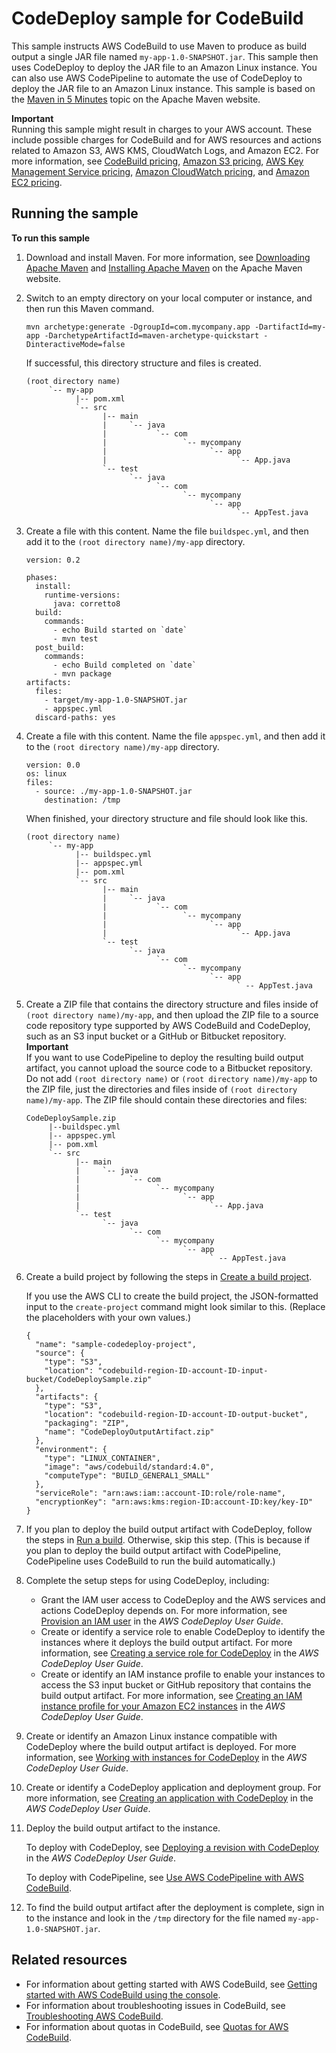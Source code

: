 # CodeDeploy sample for CodeBuild<a name="sample-codedeploy"></a>

This sample instructs AWS CodeBuild to use Maven to produce as build output a single JAR file named `my-app-1.0-SNAPSHOT.jar`\. This sample then uses CodeDeploy to deploy the JAR file to an Amazon Linux instance\. You can also use AWS CodePipeline to automate the use of CodeDeploy to deploy the JAR file to an Amazon Linux instance\. This sample is based on the [Maven in 5 Minutes](https://maven.apache.org/guides/getting-started/maven-in-five-minutes.html) topic on the Apache Maven website\.

**Important**  
Running this sample might result in charges to your AWS account\. These include possible charges for CodeBuild and for AWS resources and actions related to Amazon S3, AWS KMS, CloudWatch Logs, and Amazon EC2\. For more information, see [CodeBuild pricing](http://aws.amazon.com/codebuild/pricing), [Amazon S3 pricing](http://aws.amazon.com/s3/pricing), [AWS Key Management Service pricing](http://aws.amazon.com/kms/pricing), [Amazon CloudWatch pricing](http://aws.amazon.com/cloudwatch/pricing), and [Amazon EC2 pricing](http://aws.amazon.com/ec2/pricing)\.

## Running the sample<a name="sample-codedeploy-running"></a>

**To run this sample**

1. Download and install Maven\. For more information, see [Downloading Apache Maven](https://maven.apache.org/download.cgi) and [Installing Apache Maven](https://maven.apache.org/install.html) on the Apache Maven website\.

1. Switch to an empty directory on your local computer or instance, and then run this Maven command\.

   ```
   mvn archetype:generate -DgroupId=com.mycompany.app -DartifactId=my-app -DarchetypeArtifactId=maven-archetype-quickstart -DinteractiveMode=false
   ```

   If successful, this directory structure and files is created\.

   ```
   (root directory name)
        `-- my-app
              |-- pom.xml
              `-- src    
                    |-- main
                    |     `-- java
                    |           `-- com
                    |                 `-- mycompany 
                    |                       `-- app    
                    |                             `-- App.java 
                    `-- test        
                          `-- java 
                                `-- com
                                      `-- mycompany 
                                            `-- app
                                                  `-- AppTest.java
   ```

1. Create a file with this content\. Name the file `buildspec.yml`, and then add it to the `(root directory name)/my-app` directory\.

   ```
   version: 0.2
   
   phases:
     install:
       runtime-versions:
         java: corretto8
     build:
       commands:
         - echo Build started on `date`
         - mvn test 
     post_build:
       commands:
         - echo Build completed on `date`
         - mvn package
   artifacts:
     files:
       - target/my-app-1.0-SNAPSHOT.jar
       - appspec.yml
     discard-paths: yes
   ```

1. Create a file with this content\. Name the file `appspec.yml`, and then add it to the `(root directory name)/my-app` directory\.

   ```
   version: 0.0
   os: linux
   files:
     - source: ./my-app-1.0-SNAPSHOT.jar
       destination: /tmp
   ```

   When finished, your directory structure and file should look like this\.

   ```
   (root directory name)
        `-- my-app
              |-- buildspec.yml
              |-- appspec.yml
              |-- pom.xml
              `-- src    
                    |-- main
                    |     `-- java
                    |           `-- com
                    |                 `-- mycompany 
                    |                       `-- app    
                    |                             `-- App.java 
                    `-- test        
                          `-- java 
                                `-- com
                                      `-- mycompany 
                                            `-- app
                                                  ` -- AppTest.java
   ```

1. Create a ZIP file that contains the directory structure and files inside of `(root directory name)/my-app`, and then upload the ZIP file to a source code repository type supported by AWS CodeBuild and CodeDeploy, such as an S3 input bucket or a GitHub or Bitbucket repository\. 
**Important**  
If you want to use CodePipeline to deploy the resulting build output artifact, you cannot upload the source code to a Bitbucket repository\.  
Do not add `(root directory name)` or `(root directory name)/my-app` to the ZIP file, just the directories and files inside of `(root directory name)/my-app`\. The ZIP file should contain these directories and files:  

   ```
   CodeDeploySample.zip
        |--buildspec.yml
        |-- appspec.yml
        |-- pom.xml
        `-- src    
              |-- main
              |     `-- java
              |           `-- com
              |                 `-- mycompany 
              |                       `-- app    
              |                             `-- App.java 
              `-- test        
                    `-- java 
                          `-- com
                                `-- mycompany 
                                      `-- app
                                            ` -- AppTest.java
   ```

1. Create a build project by following the steps in [Create a build project](create-project.md)\.

   If you use the AWS CLI to create the build project, the JSON\-formatted input to the `create-project` command might look similar to this\. \(Replace the placeholders with your own values\.\)

   ```
   {
     "name": "sample-codedeploy-project",
     "source": {
       "type": "S3",
       "location": "codebuild-region-ID-account-ID-input-bucket/CodeDeploySample.zip"
     },
     "artifacts": {
       "type": "S3",
       "location": "codebuild-region-ID-account-ID-output-bucket",
       "packaging": "ZIP",
       "name": "CodeDeployOutputArtifact.zip"
     },
     "environment": {
       "type": "LINUX_CONTAINER",
       "image": "aws/codebuild/standard:4.0",
       "computeType": "BUILD_GENERAL1_SMALL"
     },
     "serviceRole": "arn:aws:iam::account-ID:role/role-name",
     "encryptionKey": "arn:aws:kms:region-ID:account-ID:key/key-ID"
   }
   ```

1. If you plan to deploy the build output artifact with CodeDeploy, follow the steps in [Run a build](run-build.md)\. Otherwise, skip this step\. \(This is because if you plan to deploy the build output artifact with CodePipeline, CodePipeline uses CodeBuild to run the build automatically\.\)

1. Complete the setup steps for using CodeDeploy, including:
   +  Grant the IAM user access to CodeDeploy and the AWS services and actions CodeDeploy depends on\. For more information, see [Provision an IAM user](https://docs.aws.amazon.com/codedeploy/latest/userguide/getting-started-setup.html#getting-started-user) in the *AWS CodeDeploy User Guide*\.
   +  Create or identify a service role to enable CodeDeploy to identify the instances where it deploys the build output artifact\. For more information, see [Creating a service role for CodeDeploy](https://docs.aws.amazon.com/codedeploy/latest/userguide/how-to-create-service-role.html) in the *AWS CodeDeploy User Guide*\.
   +  Create or identify an IAM instance profile to enable your instances to access the S3 input bucket or GitHub repository that contains the build output artifact\. For more information, see [Creating an IAM instance profile for your Amazon EC2 instances](https://docs.aws.amazon.com/codedeploy/latest/userguide/how-to-create-iam-instance-profile.html) in the *AWS CodeDeploy User Guide*\.

1. Create or identify an Amazon Linux instance compatible with CodeDeploy where the build output artifact is deployed\. For more information, see [Working with instances for CodeDeploy](https://docs.aws.amazon.com/codedeploy/latest/userguide/how-to-prepare-instances.html) in the *AWS CodeDeploy User Guide*\.

1. Create or identify a CodeDeploy application and deployment group\. For more information, see [Creating an application with CodeDeploy](https://docs.aws.amazon.com/codedeploy/latest/userguide/how-to-create-application.html) in the *AWS CodeDeploy User Guide*\.

1. Deploy the build output artifact to the instance\.

   To deploy with CodeDeploy, see [Deploying a revision with CodeDeploy](https://docs.aws.amazon.com/codedeploy/latest/userguide/how-to-deploy-revision.html) in the *AWS CodeDeploy User Guide*\.

   To deploy with CodePipeline, see [Use AWS CodePipeline with AWS CodeBuild](how-to-create-pipeline.md)\.

1. To find the build output artifact after the deployment is complete, sign in to the instance and look in the `/tmp` directory for the file named `my-app-1.0-SNAPSHOT.jar`\.

## Related resources<a name="acb-more-info"></a>
+ For information about getting started with AWS CodeBuild, see [Getting started with AWS CodeBuild using the console](getting-started.md)\.
+ For information about troubleshooting issues in CodeBuild, see [Troubleshooting AWS CodeBuild](troubleshooting.md)\.
+ For information about quotas in CodeBuild, see [Quotas for AWS CodeBuild](limits.md)\.